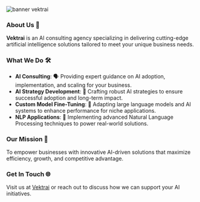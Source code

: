 ![banner vektrai](https://github.com/user-attachments/assets/d81d0e70-57c9-411e-94e3-6ad2be222ded)

### About Us 🤖
**Vektrai** is an AI consulting agency specializing in delivering cutting-edge artificial intelligence solutions tailored to meet your unique business needs.

### What We Do 🛠️
- **AI Consulting**: 🗣️ Providing expert guidance on AI adoption, implementation, and scaling for your business.
- **AI Strategy Development**: 🧠 Crafting robust AI strategies to ensure successful adoption and long-term impact.
- **Custom Model Fine-Tuning**: 🔧 Adapting large language models and AI systems to enhance performance for niche applications.
- **NLP Applications**: 💬 Implementing advanced Natural Language Processing techniques to power real-world solutions.

### Our Mission 🚀
To empower businesses with innovative AI-driven solutions that maximize efficiency, growth, and competitive advantage.

### Get In Touch 🌐
Visit us at [Vektrai](https://www.vektrai.com) or reach out to discuss how we can support your AI initiatives.
